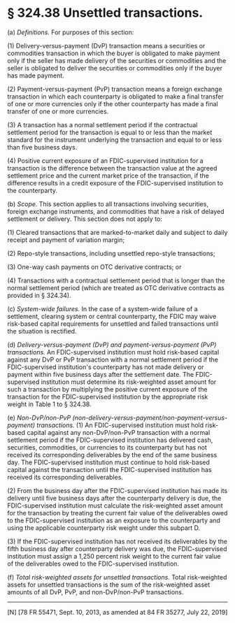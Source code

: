 # § 324.38   Unsettled transactions.

(a) *Definitions.* For purposes of this section:


(1) Delivery-versus-payment (DvP) transaction means a securities or commodities transaction in which the buyer is obligated to make payment only if the seller has made delivery of the securities or commodities and the seller is obligated to deliver the securities or commodities only if the buyer has made payment.


(2) Payment-versus-payment (PvP) transaction means a foreign exchange transaction in which each counterparty is obligated to make a final transfer of one or more currencies only if the other counterparty has made a final transfer of one or more currencies.


(3) A transaction has a normal settlement period if the contractual settlement period for the transaction is equal to or less than the market standard for the instrument underlying the transaction and equal to or less than five business days.


(4) Positive current exposure of an FDIC-supervised institution for a transaction is the difference between the transaction value at the agreed settlement price and the current market price of the transaction, if the difference results in a credit exposure of the FDIC-supervised institution to the counterparty.


(b) *Scope.* This section applies to all transactions involving securities, foreign exchange instruments, and commodities that have a risk of delayed settlement or delivery. This section does not apply to:


(1) Cleared transactions that are marked-to-market daily and subject to daily receipt and payment of variation margin;


(2) Repo-style transactions, including unsettled repo-style transactions;


(3) One-way cash payments on OTC derivative contracts; or


(4) Transactions with a contractual settlement period that is longer than the normal settlement period (which are treated as OTC derivative contracts as provided in § 324.34).


(c) *System-wide failures.* In the case of a system-wide failure of a settlement, clearing system or central counterparty, the FDIC may waive risk-based capital requirements for unsettled and failed transactions until the situation is rectified.


(d) *Delivery-versus-payment (DvP) and payment-versus-payment (PvP) transactions.* An FDIC-supervised institution must hold risk-based capital against any DvP or PvP transaction with a normal settlement period if the FDIC-supervised institution's counterparty has not made delivery or payment within five business days after the settlement date. The FDIC-supervised institution must determine its risk-weighted asset amount for such a transaction by multiplying the positive current exposure of the transaction for the FDIC-supervised institution by the appropriate risk weight in Table 1 to § 324.38.


(e) *Non-DvP/non-PvP (non-delivery-versus-payment/non-payment-versus-payment) transactions.* (1) An FDIC-supervised institution must hold risk-based capital against any non-DvP/non-PvP transaction with a normal settlement period if the FDIC-supervised institution has delivered cash, securities, commodities, or currencies to its counterparty but has not received its corresponding deliverables by the end of the same business day. The FDIC-supervised institution must continue to hold risk-based capital against the transaction until the FDIC-supervised institution has received its corresponding deliverables.


(2) From the business day after the FDIC-supervised institution has made its delivery until five business days after the counterparty delivery is due, the FDIC-supervised institution must calculate the risk-weighted asset amount for the transaction by treating the current fair value of the deliverables owed to the FDIC-supervised institution as an exposure to the counterparty and using the applicable counterparty risk weight under this subpart D.


(3) If the FDIC-supervised institution has not received its deliverables by the fifth business day after counterparty delivery was due, the FDIC-supervised institution must assign a 1,250 percent risk weight to the current fair value of the deliverables owed to the FDIC-supervised institution.


(f) *Total risk-weighted assets for unsettled transactions.* Total risk-weighted assets for unsettled transactions is the sum of the risk-weighted asset amounts of all DvP, PvP, and non-DvP/non-PvP transactions.



---

[N] [78 FR 55471, Sept. 10, 2013, as amended at 84 FR 35277, July 22, 2019]





